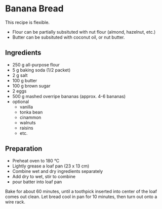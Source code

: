 Banana Bread
============

This recipe is flexible.
* Flour can be partially subsituted with nut flour (almond, hazelnut, etc.)
* Butter can be subsituted with coconut oil, or nut butter.

Ingredients
-----------

* 250 g all-purpose flour
* 5 g baking soda (1/2 packet)
* 2 g salt
* 100 g butter
* 100 g brown sugar
* 2 eggs
* 500 g mashed overripe bananas (approx. 4-6 bananas)
* optional
    * vanilla
    * tonka bean
    * cinammon
    * walnuts
    * raisins
    * etc.

Preparation
-----------

* Preheat oven to 180 °C
* Lightly grease a loaf pan (23 x 13 cm)
* Combine wet and dry ingredients separately
* Add dry to wet, stir to combine
* pour batter into loaf pan

Bake for about 60 minutes, until a toothpick inserted into center of the loaf comes out clean. Let bread cool in pan for 10 minutes, then turn out onto a wire rack.